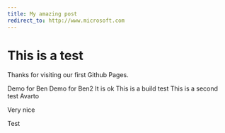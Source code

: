 ```yaml
---
title: My amazing post
redirect_to: http://www.microsoft.com
---
```


# This is a test

Thanks for visiting our first Github Pages.

Demo for Ben
Demo for Ben2
It is ok
This is a build test
This is a second test
Avarto

Very nice

Test

